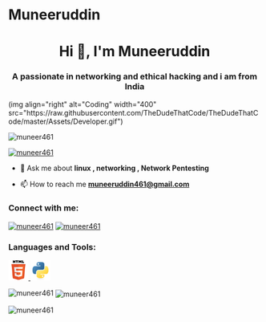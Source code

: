 # Muneeruddin

<h1 align="center">Hi 👋, I'm Muneeruddin</h1>
<h3 align="center">A passionate in networking and  ethical hacking and i am  from India</h3>
(img align="right" alt="Coding" width="400" src="https://raw.githubusercontent.com/TheDudeThatCode/TheDudeThatCode/master/Assets/Developer.gif")

<p align="left"> <img src="https://komarev.com/ghpvc/?username=muneer461&label=Profile%20views&color=0e75b6&style=flat" alt="muneer461" /> </p>

<p align="left"> <a href="https://twitter.com/muneer461" target="blank"><img src="https://img.shields.io/twitter/follow/muneer461?logo=twitter&style=for-the-badge" alt="muneer461" /></a> </p>

- 💬 Ask me about **linux , networking , Network Pentesting**

- 📫 How to reach me **muneeruddin461@gmail.com**

<h3 align="left">Connect with me:</h3>
<p align="left">
<a href="https://twitter.com/muneer461" target="blank"><img align="center" src="https://raw.githubusercontent.com/rahuldkjain/github-profile-readme-generator/master/src/images/icons/Social/twitter.svg" alt="muneer461" height="30" width="40" /></a>
<a href="https://linkedin.com/in/muneer461" target="blank"><img align="center" src="https://raw.githubusercontent.com/rahuldkjain/github-profile-readme-generator/master/src/images/icons/Social/linked-in-alt.svg" alt="muneer461" height="30" width="40" /></a>
</p>

<h3 align="left">Languages and Tools:</h3>
<p align="left"> <a href="https://www.w3.org/html/" target="_blank" rel="noreferrer"> <img src="https://raw.githubusercontent.com/devicons/devicon/master/icons/html5/html5-original-wordmark.svg" alt="html5" width="40" height="40"/> </a> <a href="https://www.python.org" target="_blank" rel="noreferrer"> <img src="https://raw.githubusercontent.com/devicons/devicon/master/icons/python/python-original.svg" alt="python" width="40" height="40"/> </a> </p>

<p><img align="left" src="https://github-readme-stats.vercel.app/api/top-langs?username=muneer461&show_icons=true&locale=en&layout=compact" alt="muneer461" /></p>

<p>&nbsp;<img align="center" src="https://github-readme-stats.vercel.app/api?username=muneer461&show_icons=true&locale=en" alt="muneer461" /></p>

<p><img align="center" src="https://github-readme-streak-stats.herokuapp.com/?user=muneer461&" alt="muneer461" /></p>
